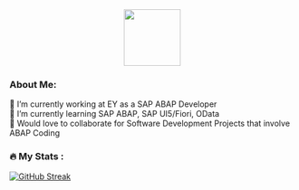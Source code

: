 <div id="header" align="center">
  <img src="https://media.giphy.com/media/M9gbBd9nbDrOTu1Mqx/giphy.gif" width="100"/>
</div>

### About Me:
🔭 I’m currently working at EY as a SAP ABAP Developer<br>
🌱 I’m currently learning SAP ABAP, SAP UI5/Fiori, OData<br>
👯 Would love to collaborate for Software Development Projects that involve ABAP Coding<br>

### :fire: My Stats :
[![GitHub Streak](http://github-readme-streak-stats.herokuapp.com?user=greltel&theme=dark&background=000000)](https://git.io/streak-stats)

<!--
**greltel/greltel** is a ✨ _special_ ✨ repository because its `README.md` (this file) appears on your GitHub profile.

Here are some ideas to get you started:

- 🔭 I’m currently working on ...
- 🌱 I’m currently learning ...
- 👯 I’m looking to collaborate on ...
- 🤔 I’m looking for help with ...
- 💬 Ask me about ...
- 📫 How to reach me: ...
- 😄 Pronouns: ...
- ⚡ Fun fact: ...
-->
